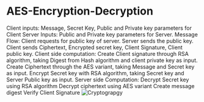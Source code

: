# AES-Encryption-Decryption 
Client inputs: Message, Secret Key, Public and Private key parameters for Client
Server Inputs: Public and Private key parameters for Server. 
Message Flow:
        Client requests for public key of server.
        Server sends the public key.
        Client sends Ciphertext, Encrypted secret key, Client Signature, Client public key.
        Client side computation:
        Create Client signature through RSA algorithm, taking Digest from Hash algorithm and client private key as input.
        Create Ciphertext through the AES variant, taking Message and Secret key as input.
        Encrypt Secret key with RSA algorithm, taking Secret key and Server Public key as input.
        Server side Computation:
        Decrypt Secret key using RSA algorithm 
        Decrypt ciphertext using AES variant
        Create message digest
        Verify Client Signature
![Cryptograpgy](https://user-images.githubusercontent.com/84175560/132932017-a94248b4-eeb0-48cf-8dfa-ac7098e8b608.jpg)
